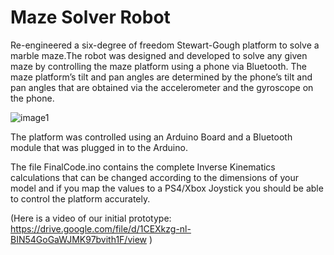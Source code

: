 # Maze Solver Robot

Re-engineered a six-degree of freedom Stewart-Gough platform to solve a marble maze.The robot was designed and developed to solve any given maze by controlling the maze platform using a phone via Bluetooth.
The maze platform’s tilt and pan angles are determined by the phone’s tilt and pan angles that are obtained via the accelerometer and the gyroscope on the phone. 


![image1](https://user-images.githubusercontent.com/26580185/82514827-b51cb580-9ae4-11ea-8773-6b667e06c22c.jpg)


The platform was controlled using an Arduino Board and a Bluetooth module that was plugged in to the Arduino.

The file FinalCode.ino contains the complete Inverse Kinematics calculations that can be changed according to the dimensions of your model and if you map the values to a PS4/Xbox Joystick you should be able to control the platform accurately.

(Here is a video of our initial prototype: https://drive.google.com/file/d/1CEXkzg-nl-BIN54GoGaWJMK97bvith1F/view )
